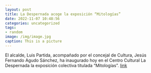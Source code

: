 ```yaml
---
layout: post
title: La Despernada acoge la exposición “Mitologías”
date: 2022-11-07 10:48:56
categories: uncategorized
tags:
- random
image: /img/image.jpg
caption: This is a picture
---
```

El alcalde, Luis Partida, acompañado por el concejal de Cultura, Jesús Fernando Agudo Sánchez, ha inaugurado hoy en el Centro Cultural La Despernada la exposición colectiva titulada “Mitologías”.   [link](https://www.ayto-villacanada.es/noticias/la-despernada-acoge-la-exposicion-mitologias/)
